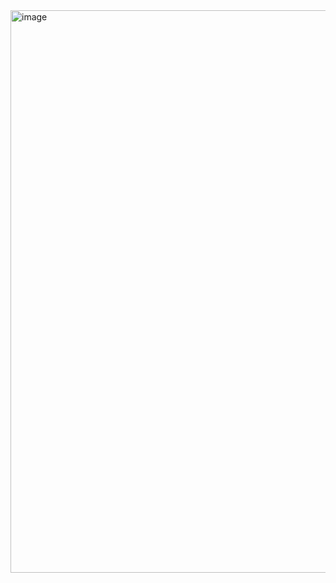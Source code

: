 <img width="900" alt="image" src="https://github.com/user-attachments/assets/5ca9a5b2-3aba-402d-aa06-b0f7a14e7681" />
